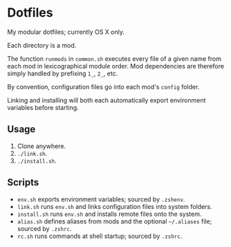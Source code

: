 # Dotfiles

My modular dotfiles; currently OS X only.

Each directory is a mod.

The function `runmods` in `common.sh` executes every file of a given name from each mod in lexicographical module order.
Mod dependencies are therefore simply handled by prefixing `1_`, `2_`, etc.

By convention, configuration files go into each mod's `config` folder.

Linking and installing will both each automatically export environment variables before starting.

## Usage

1. Clone anywhere.
2. `./link.sh`.
3. `./install.sh`.

## Scripts

- `env.sh` exports environment variables; sourced by `.zshenv`.
- `link.sh` runs `env.sh` and links configuration files into system folders.
- `install.sh` runs `env.sh` and installs remote files onto the system.
- `alias.sh` defines aliases from mods and the optional `~/.aliases` file; sourced by `.zshrc`.
- `rc.sh` runs commands at shell startup; sourced by `.zshrc`.
